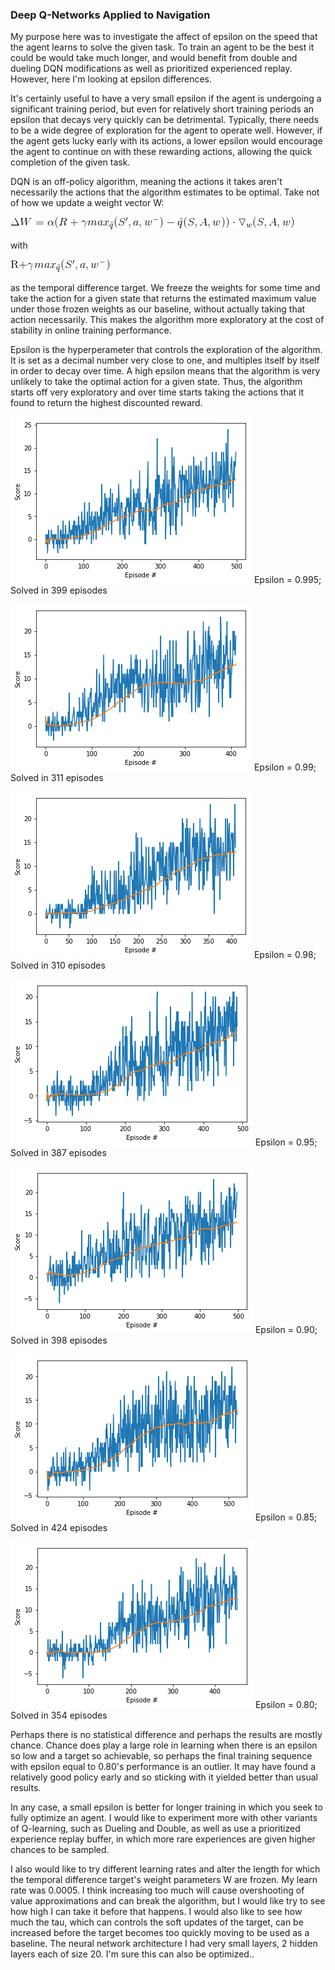### Deep Q-Networks Applied to Navigation

My purpose here was to investigate the affect of epsilon on the speed that the agent learns to solve the given task. To train an agent to be the best it could be would take much longer, and would benefit from double and dueling DQN modifications as well as prioritized experienced replay. However, here I'm looking at epsilon differences.

It's certainly useful to have a very small epsilon if the agent is undergoing a significant training period, but even for relatively short training periods an epsilon that decays very quickly can be detrimental. Typically, there needs to be a wide degree of exploration for the agent to operate well. However, if the agent gets lucky early with its actions, a lower epsilon would encourage the agent to continue on with these rewarding actions, allowing the quick completion of the given task. 

DQN is an off-policy algorithm, meaning the actions it takes aren't necessarily the actions that the algorithm estimates to be optimal. Take not of how we update a weight vector W:

![](uploads/dqn1.png)

with

![](uploads/dqn2.png)

as the temporal difference target. We freeze the weights for some time and take the action for a given state that returns the estimated maximum value under those frozen weights as our baseline, without actually taking that action necessarily. This makes the algorithm more exploratory at the cost of stability in online training performance.

Epsilon is the hyperperameter that controls the exploration of the algorithm. It is set as a decimal number very close to one, and multiples itself by itself in order to decay over time.  A high epsilon means that the algorithm is very unlikely to take the optimal action for a given state. Thus, the algorithm starts off very exploratory and over time starts taking the actions that it found to return the highest discounted reward.

![](uploads/995.png)
Epsilon = 0.995; Solved in 399 episodes


![](uploads/99.png)
Epsilon = 0.99; Solved in 311 episodes


![](uploads/98.png)
Epsilon = 0.98; Solved in 310 episodes


![](uploads/95.png)
Epsilon = 0.95; Solved in 387 episodes


![](uploads/90.png)
Epsilon = 0.90; Solved in 398 episodes


![](uploads/85.png)
Epsilon = 0.85; Solved in 424 episodes


![](uploads/80.png)
Epsilon = 0.80; Solved in 354 episodes


Perhaps there is no statistical difference and perhaps the results are mostly chance. Chance does play a large role in learning when there is an epsilon so low and a target so achievable, so perhaps the final training sequence with epsilon equal to 0.80's performance is an outlier. It may have found a relatively good policy early and so sticking with it yielded better than usual results. 

In any case, a small epsilon is better for longer training in which you seek to fully optimize an agent. I would like to experiment more with other variants of Q-learning, such as Dueling and Double, as well as use a prioritized experience replay buffer, in which more rare experiences are given higher chances to be sampled. 

I also would like to try different learning rates and alter the length for which the temporal difference target's weight parameters W are frozen. My learn rate was 0.0005. I think increasing too much will cause overshooting of value approximations and can break the algorithm, but I would like try to see how high I can take it before that happens. I would also like to see how much the tau, which can controls the soft updates of the target, can be increased before the target becomes too quickly moving to be used as a baseline. The neural network architecture I had very small layers, 2 hidden layers each of size 20. I'm sure this can also be optimized..
